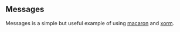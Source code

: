 ## Messages
Messages is a simple but useful example of using [macaron](https://github.com/go-macaron/macaron/) and [xorm](https://github.com/go-xorm/xorm).
